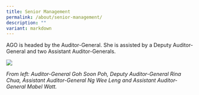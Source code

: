 ```yaml
---
title: Senior Management
permalink: /about/senior-management/
description: ""
variant: markdown
---
```

AGO is headed by the Auditor-General. She is assisted by a Deputy Auditor-General and two Assistant Auditor-Generals.


![](/images/SM%20Group%20Photo.jpg)


*From left: Auditor-General Goh Soon Poh, Deputy Auditor-General Rina Chua, Assistant Auditor-General Ng Wee Leng and Assistant Auditor-General Mabel Watt.*